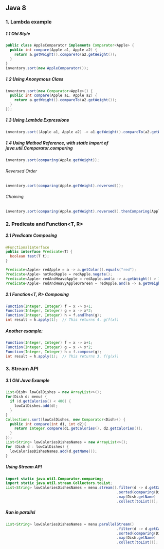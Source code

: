 ## Java 8 

### 1. Lambda example

##### 1.1 Old Style
``` java
public class AppleComparator implements Comparator<Apple> {
  public int compare(Apple a1, Apple a2) {
    return a.getWeight().compareTo(a2.getWeight());
  }
}
inventory.sort(new AppleComparator());
```

##### 1.2 Using Anonymous Class
``` java
inventory.sort(new Comparator<Apple>() {
  public int compare(Apple a1, Apple a2) {
    return a.getWeight().compareTo(a2.getWeight());
  }
});
```

##### 1.3 Using Lambda Expressions
``` java
inventory.sort((Apple a1, Apple a2) -> a1.getWeight().compareTo(a2.getWeight()));
```

##### 1.4 Using Method Reference, with static import of java.util.Comparator.comparing
``` java
inventory.sort(comparing(Apple.getWeight));
```

###### Reversed Order
``` java
inventory.sort(comparing(Apple.getWeight).reversed());
```

###### Chaining
``` java
inventory.sort(comparing(Apple.getWeight).reversed().thenComparing(Apple.getCountry));
```

### 2. Predicate<T> and Function<T, R>

##### 2.1 Predicate<T> Composing
```java
@FunctionalInterface
public interface Predicate<T〉{
  boolean test(T t);
}

Predicate<Apple> redApple = a -> a.getColor().equals("red");
Predicate<Apple> notRedApple = redApple.negate();
Predicate<Apple> redAndHeaveApple = redApple.and(a -> a.getWeight() > 150);
Predicate<Apple> redAndHeavyAppleOrGreen = redApple.and(a -> a.getWeight() > 150).or(a -> "green".equals(a.getColor()));
```

##### 2.1 Function<T, R> Composing
```java
Function(Integer, Integer) f = x -> x+1;
Function(Integer, Integer) g = x -> x*2;
Function(Integer, Integer) h = f.andThen(g);
int result = h.apply(1);  // This returns 4. g(f(x))
```
##### Another example:
```java
Function(Integer, Integer) f = x -> x+1;
Function(Integer, Integer) g = x -> x*2;
Function(Integer, Integer) h = f.compose(g);
int result = h.apply(1);  // This returns 3. f(g(x))
```

### 3. Stream API

##### 3.1 Old Java Example
```java
List<Dish> lowCalDishes = new ArrayList<>();
for(Dish d: menu) {
  if (d.getCalories() < 400) {
    lowCalDishes.add(d);
  }
}
Collections.sort(lowCalDishes, new Comparator<Dish>() {
  public int compare(int d1, int d2){
    return Integer.compare(d1.getCalories(), d2.getCalories());
  }
});
List<String> lowCaloriesDishesNames = new ArrayList<>();
for (Dish d : lowCalDishes) {
  lowCaloriesDishesNames.add(d.getName());
}
```

##### Using Stream API

```java
import static java.util.Comparator.comparing;
import static java.util.stream.Collectors.toList;
List<String> lowCaloriesDishesNames = menu.stream().filter(d -> d.getCalories() < 400)
                                                   .sorted(comparing(Dish.getCalories))
                                                   .map(Dish.getName)
                                                   .collect(toList());
```

##### Run in parallel
```java
List<String> lowCaloriesDishesNames = menu.parallelStream()
                                                   .filter(d -> d.getCalories() < 400)
                                                   .sorted(comparing(Dish.getCalories))
                                                   .map(Dish.getName)
                                                   .collect(toList());
```
